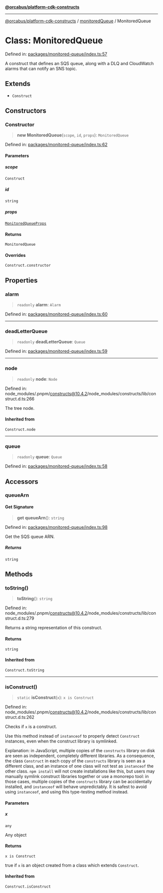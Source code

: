 [**@orcabus/platform-cdk-constructs**](../../../../README.md)

***

[@orcabus/platform-cdk-constructs](../../../../README.md) / [monitoredQueue](../README.md) / MonitoredQueue

# Class: MonitoredQueue

Defined in: [packages/monitored-queue/index.ts:57](https://github.com/OrcaBus/platform-cdk-constructs/blob/main/packages/monitored-queue/index.ts#L57)

A construct that defines an SQS queue, along with a DLQ and CloudWatch alarms that can notify an
SNS topic.

## Extends

- `Construct`

## Constructors

### Constructor

> **new MonitoredQueue**(`scope`, `id`, `props`): `MonitoredQueue`

Defined in: [packages/monitored-queue/index.ts:62](https://github.com/OrcaBus/platform-cdk-constructs/blob/main/packages/monitored-queue/index.ts#L62)

#### Parameters

##### scope

`Construct`

##### id

`string`

##### props

[`MonitoredQueueProps`](../interfaces/MonitoredQueueProps.md)

#### Returns

`MonitoredQueue`

#### Overrides

`Construct.constructor`

## Properties

### alarm

> `readonly` **alarm**: `Alarm`

Defined in: [packages/monitored-queue/index.ts:60](https://github.com/OrcaBus/platform-cdk-constructs/blob/main/packages/monitored-queue/index.ts#L60)

***

### deadLetterQueue

> `readonly` **deadLetterQueue**: `Queue`

Defined in: [packages/monitored-queue/index.ts:59](https://github.com/OrcaBus/platform-cdk-constructs/blob/main/packages/monitored-queue/index.ts#L59)

***

### node

> `readonly` **node**: `Node`

Defined in: node\_modules/.pnpm/constructs@10.4.2/node\_modules/constructs/lib/construct.d.ts:266

The tree node.

#### Inherited from

`Construct.node`

***

### queue

> `readonly` **queue**: `Queue`

Defined in: [packages/monitored-queue/index.ts:58](https://github.com/OrcaBus/platform-cdk-constructs/blob/main/packages/monitored-queue/index.ts#L58)

## Accessors

### queueArn

#### Get Signature

> **get** **queueArn**(): `string`

Defined in: [packages/monitored-queue/index.ts:98](https://github.com/OrcaBus/platform-cdk-constructs/blob/main/packages/monitored-queue/index.ts#L98)

Get the SQS queue ARN.

##### Returns

`string`

## Methods

### toString()

> **toString**(): `string`

Defined in: node\_modules/.pnpm/constructs@10.4.2/node\_modules/constructs/lib/construct.d.ts:279

Returns a string representation of this construct.

#### Returns

`string`

#### Inherited from

`Construct.toString`

***

### isConstruct()

> `static` **isConstruct**(`x`): `x is Construct`

Defined in: node\_modules/.pnpm/constructs@10.4.2/node\_modules/constructs/lib/construct.d.ts:262

Checks if `x` is a construct.

Use this method instead of `instanceof` to properly detect `Construct`
instances, even when the construct library is symlinked.

Explanation: in JavaScript, multiple copies of the `constructs` library on
disk are seen as independent, completely different libraries. As a
consequence, the class `Construct` in each copy of the `constructs` library
is seen as a different class, and an instance of one class will not test as
`instanceof` the other class. `npm install` will not create installations
like this, but users may manually symlink construct libraries together or
use a monorepo tool: in those cases, multiple copies of the `constructs`
library can be accidentally installed, and `instanceof` will behave
unpredictably. It is safest to avoid using `instanceof`, and using
this type-testing method instead.

#### Parameters

##### x

`any`

Any object

#### Returns

`x is Construct`

true if `x` is an object created from a class which extends `Construct`.

#### Inherited from

`Construct.isConstruct`

